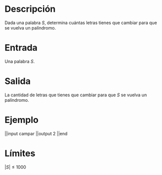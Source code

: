 # Descripción

Dada una palabra $S$, determina cuántas letras tienes que cambiar para que se vuelva un palíndromo.

# Entrada

Una palabra $S$.

# Salida

La cantidad de letras que tienes que cambiar para que $S$ se vuelva un palíndromo.

# Ejemplo

||input
campar
||output
2
||end

# Límites

$|S| \leq 1000$
